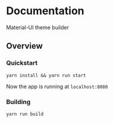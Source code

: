 # Documentation
Material-UI theme builder

## Overview
### Quickstart
````
yarn install && yarn run start
````
Now the app is running at `localhost:8080`

### Building
````
yarn run build
````
